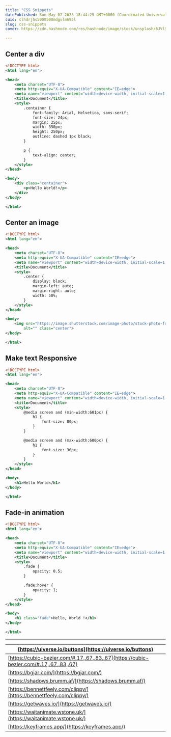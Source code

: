```yaml
---
title: "CSS Snippets"
datePublished: Sun May 07 2023 18:44:25 GMT+0000 (Coordinated Universal Time)
cuid: clhdrjhs5000508mdgvlm695l
slug: css-snippets
cover: https://cdn.hashnode.com/res/hashnode/image/stock/unsplash/6JVlSdgMacE/upload/841292b2faaf8597f016278371bd03ff.jpeg

---
```


## Center a div

```xml
<!DOCTYPE html>
<html lang="en">

<head>
    <meta charset="UTF-8">
    <meta http-equiv="X-UA-Compatible" content="IE=edge">
    <meta name="viewport" content="width=device-width, initial-scale=1.0">
    <title>Document</title>
    <style>
        .container {
            font-family: Arial, Helvetica, sans-serif;
            font-size: 24px;
            margin: 25px;
            width: 350px;
            height: 250px;
            outline: dashed 1px black;
        }

        p {
            text-align: center;
        }
    </style>
</head>

<body>
    <div class="container">
        <p>Hello World!</p>
    </div>
</body>

</html>
```

## Center an image

```xml
<!DOCTYPE html>
<html lang="en">

<head>
    <meta charset="UTF-8">
    <meta http-equiv="X-UA-Compatible" content="IE=edge">
    <meta name="viewport" content="width=device-width, initial-scale=1.0">
    <title>Document</title>
    <style>
        .center {
            display: block;
            margin-left: auto;
            margin-right: auto;
            width: 50%;
        }
    </style>
</head>

<body>
    <img src="https://image.shutterstock.com/image-photo/stock-photo-funny-british-shorthair-cat-portrait-looking-shocked-or-surprised-on-orange-background-with-copy-250nw-2097266809.jpg"
        alt="" class="center">
</body>

</html>
```

## Make text Responsive

```xml
<!DOCTYPE html>
<html lang="en">

<head>
    <meta charset="UTF-8">
    <meta http-equiv="X-UA-Compatible" content="IE=edge">
    <meta name="viewport" content="width=device-width, initial-scale=1.0">
    <title>Document</title>
    <style>
        @media screen and (min-width:601px) {
            h1 {
                font-size: 80px;
            }
        }

        @media screen and (max-width:600px) {
            h1 {
                font-size: 30px;
            }
        }
    </style>
</head>

<body>
    <h1>Hello World</h1>
</body>

</html>
```

## Fade-in animation

```xml
<!DOCTYPE html>
<html lang="en">

<head>
    <meta charset="UTF-8">
    <meta http-equiv="X-UA-Compatible" content="IE=edge">
    <meta name="viewport" content="width=device-width, initial-scale=1.0">
    <title>Document</title>
    <style>
        .fade {
            opacity: 0.5;
        }

        .fade:hover {
            opacity: 1;
        }
    </style>
</head>

<body>
    <h1 class="fade">Hello, World !</h1>
</body>

</html>
```

---

| [https://uiverse.io/buttons](https://uiverse.io/buttons) |
| --- |
| [https://cubic-bezier.com/#.17,.67,.83,.67](https://cubic-bezier.com/#.17,.67,.83,.67) |
| [https://bgjar.com/](https://bgjar.com/) |
| [https://shadows.brumm.af/](https://shadows.brumm.af/) |
| [https://bennettfeely.com/clippy/](https://bennettfeely.com/clippy/) |
| [https://getwaves.io/](https://getwaves.io/) |
| [https://waitanimate.wstone.uk/](https://waitanimate.wstone.uk/) |
| [https://keyframes.app/](https://keyframes.app/) |